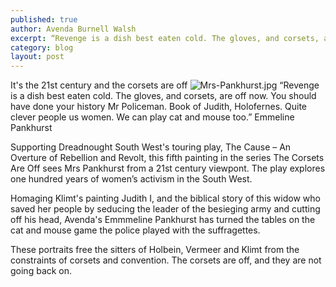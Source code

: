 ```yaml
---
published: true
author: Avenda Burnell Walsh
excerpt: “Revenge is a dish best eaten cold. The gloves, and corsets, are off now. You should have done your history Mr Policeman." 
category: blog
layout: post
---
```

It's the 21st century and the corsets are off
![Mrs-Pankhurst.jpg]({{site.baseurl}}/img/Mrs-Pankhurst.jpg)
“Revenge is a dish best eaten cold. The gloves, and corsets, are off now. You should have done your history Mr Policeman. Book of Judith, Holofernes. Quite clever people us women. We can play cat and mouse too.” Emmeline Pankhurst

Supporting Dreadnought South West's touring play, The Cause – An Overture of Rebellion and Revolt, this fifth painting in the series The Corsets Are Off sees Mrs Pankhurst from a 21st century viewpont. The play explores one hundred years of women’s activism in the South West.

Homaging Klimt's painting Judith I, and the biblical story of this widow who saved her people by seducing the leader of the besieging army and cutting off his head, Avenda's Emmmeline Pankhurst has turned the tables on the cat and mouse game the police played with the suffragettes.

These portraits free the sitters of Holbein, Vermeer and Klimt from the constraints of corsets and convention. The corsets are off, and they are not going back on. 
